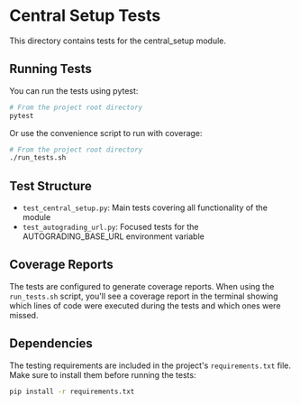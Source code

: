 # Central Setup Tests

This directory contains tests for the central_setup module.

## Running Tests

You can run the tests using pytest:

```bash
# From the project root directory
pytest
```

Or use the convenience script to run with coverage:

```bash
# From the project root directory
./run_tests.sh
```

## Test Structure

- `test_central_setup.py`: Main tests covering all functionality of the module
- `test_autograding_url.py`: Focused tests for the AUTOGRADING_BASE_URL environment variable

## Coverage Reports

The tests are configured to generate coverage reports. When using the `run_tests.sh` script, you'll see a coverage report in the terminal showing which lines of code were executed during the tests and which ones were missed.

## Dependencies

The testing requirements are included in the project's `requirements.txt` file. Make sure to install them before running the tests:

```bash
pip install -r requirements.txt
```
